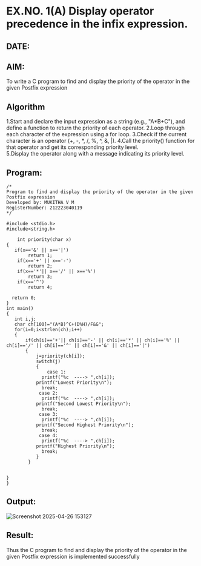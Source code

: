 # EX.NO. 1(A) Display operator precedence in the infix expression.
## DATE:
## AIM:
To write a C program to find and display the priority of the operator in the given Postfix expression

## Algorithm
1.Start and declare the input expression as a string (e.g., "A*B+C"), and define a function to return the priority of each operator. 
2.Loop through each character of the expression using a for loop. 
3.Check if the current character is an operator (+, -, *, /, %, ^, &, |). 
4.Call the priority() function for that operator and get its corresponding priority level.  
5.Display the operator along with a message indicating its priority level.   

## Program:
```
/*
Program to find and display the priority of the operator in the given Postfix expression
Developed by: MUKITHA V M
RegisterNumber: 212223040119
*/
```
```
#include <stdio.h>
#include<string.h>

    int priority(char x)
{
   if(x=='&' || x=='|')
        return 1;
    if(x=='+' || x=='-')
        return 2;
    if(x=='*'|| x=='/' || x=='%')
        return 3;
    if(x=='^')
        return 4;
  
  return 0;
}
int main()
{
   int i,j;
   char ch[100]="(A*B)^C+(D%H)/F&G";
   for(i=0;i<strlen(ch);i++)
   {
       if(ch[i]=='+'|| ch[i]=='-' || ch[i]=='*' || ch[i]=='%' || ch[i]=='/' || ch[i]=='^' || ch[i]=='&' || ch[i]=='|')
       {
           j=priority(ch[i]);
           switch(j)
           {
               case 1:
             printf("%c  ----> ",ch[i]);
           printf("Lowest Priority\n");
             break;
            case 2:
             printf("%c  ----> ",ch[i]);
           printf("Second Lowest Priority\n");
             break;
            case 3:
             printf("%c  ----> ",ch[i]);
           printf("Second Highest Priority\n"); 
             break;
            case 4:
             printf("%c  ----> ",ch[i]);
           printf("Highest Priority\n");
             break;
           }
        }
  
   
}
}
```

## Output:
![Screenshot 2025-04-26 153127](https://github.com/user-attachments/assets/4b5262de-225c-42fa-bf57-5f6bc607972c)

## Result:
Thus the C program to find and display the priority of the operator in the given Postfix expression is implemented successfully
